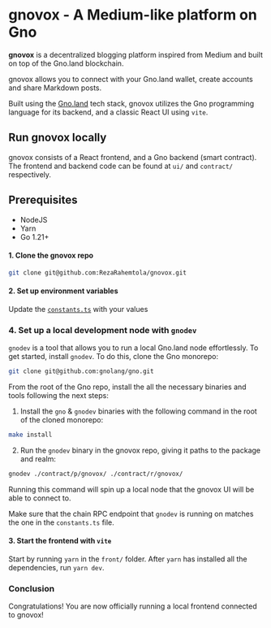 # gnovox - A Medium-like platform on Gno

**gnovox** is a decentralized blogging platform inspired from Medium and built on top
of the Gno.land blockchain.

gnovox allows you to connect with your Gno.land wallet, create accounts and share Markdown posts.

Built using the [Gno.land](https://github.com/gnolang/gno) tech stack, gnovox utilizes the Gno programming
language for its backend, and a classic React UI using `vite`.

## Run gnovox locally

gnovox consists of a React frontend, and a Gno backend (smart contract).
The frontend and backend code can be found at `ui/` and `contract/` respectively.

## Prerequisites

- NodeJS
- Yarn
- Go 1.21+

#### 1. Clone the gnovox repo

```bash
git clone git@github.com:RezaRahemtola/gnovox.git 
```

#### 2. Set up environment variables

Update the [`constants.ts`](front/src/constants.ts) with your values

### 4. Set up a local development node with `gnodev`

`gnodev` is a tool that allows you to run a local Gno.land node effortlessly.
To get started, install `gnodev`. To do this, clone the Gno monorepo:

```bash
git clone git@github.com:gnolang/gno.git 
```

From the root of the Gno repo, install the all the necessary binaries and
tools following the next steps:

1. Install the `gno` & `gnodev` binaries with the following command in the root of the cloned monorepo:

```bash
make install
```

2. Run the `gnodev` binary in the gnovox repo, giving it paths
   to the package and realm:

```bash
gnodev ./contract/p/gnovox/ ./contract/r/gnovox/
```

Running this command will spin up a local node that the gnovox UI
will be able to connect to.

Make sure that the chain RPC endpoint that `gnodev` is running on matches the one
in the `constants.ts` file.

#### 3. Start the frontend with `vite`

Start by running `yarn` in the `front/` folder. After `yarn` has installed all
the dependencies, run `yarn dev`.

### Conclusion

Congratulations! You are now officially running a local frontend connected to
gnovox!
